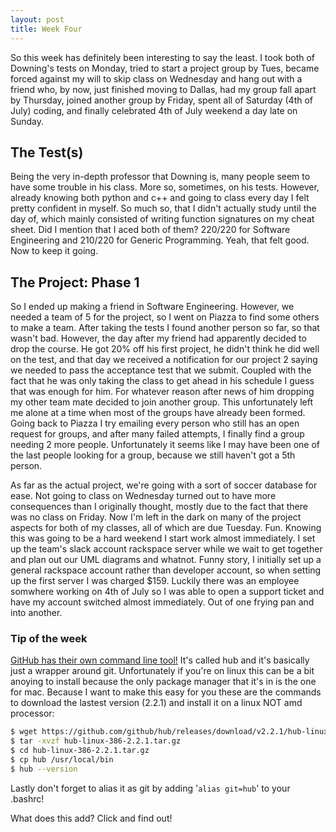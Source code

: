 ```yaml
---
layout: post
title: Week Four
---
```


So this week has definitely been interesting to say the least. I took both of Downing's tests on Monday, tried to start a project group by Tues, became forced against my will to skip class on Wednesday and hang out with a friend who, by now, just finished moving to Dallas, had my group fall apart by Thursday, joined another group by Friday, spent all of Saturday (4th of July) coding, and finally celebrated 4th of July weekend a day late on Sunday.

## The Test(s)

Being the very in-depth professor that Downing is, many people seem to have some trouble in his class. More so, sometimes, on his tests. However, already knowing both python and c++ and going to class every day I felt pretty confident in myself. So much so, that I didn't actually study until the day of, which mainly consisted of writing function signatures on my cheat sheet. Did I mention that I aced both of them? 220/220 for Software Engineering and 210/220 for Generic Programming. Yeah, that felt good. Now to keep it going.

## The Project: Phase 1

So I ended up making a friend in Software Engineering. However, we needed a team of 5 for the project, so I went on Piazza to find some others to make a team. After taking the tests I found another person so far, so that wasn't bad. However, the day after my friend had apparently decided to drop the course. He got 20% off his first project, he didn't think he did well on the test, and that day we received a notification for our project 2 saying we needed to pass the acceptance test that we submit. Coupled with the fact that he was only taking the class to get ahead in his schedule I guess that was enough for him. For whatever reason after news of him dropping my other team mate decided to join another group. This unfortunately left me alone at a time when most of the groups have already been formed. Going back to Piazza I try emailing every person who still has an open request for groups, and after many failed attempts, I finally find a group needing 2 more people. Unfortunately it seems like I may have been one of the last people looking for a group, because we still haven't got a 5th person.

As far as the actual project, we're going with a sort of soccer database for ease. Not going to class on Wednesday turned out to have more consequences than I originally thought, mostly due to the fact that there was no class on Friday. Now I'm left in the dark on many of the project aspects for both of my classes, all of which are due Tuesday. Fun. Knowing this was going to be a hard weekend I start work almost immediately. I set up the team's slack account rackspace server while we wait to get together and plan out our UML diagrams and whatnot. Funny story, I initially set up a general rackspace account rather than developer account, so when setting up the first server I was charged $159. Luckily there was an employee somwhere working on 4th of July so I was able to open a support ticket and have my account switched almost immediately. Out of one frying pan and into another.

### Tip of the week

[GitHub has their own command line tool!](https://github.com/github/hub) It's called hub and it's basically just a wrapper around git. Unfortunately if you're on linux this can be a bit anoying to install because the only package manager that it's in is the one for mac. Because I want to make this easy for you these are the commands to download the lastest version (2.2.1) and install it on a linux NOT amd processor:

``` bash
$ wget https://github.com/github/hub/releases/download/v2.2.1/hub-linux-386-2.2.1.tar.gz
$ tar -xvzf hub-linux-386-2.2.1.tar.gz
$ cd hub-linux-386-2.2.1.tar.gz
$ cp hub /usr/local/bin
$ hub --version
```

Lastly don't forget to alias it as git by adding '`alias git=hub`' to your .bashrc!

What does this add? Click and find out!
